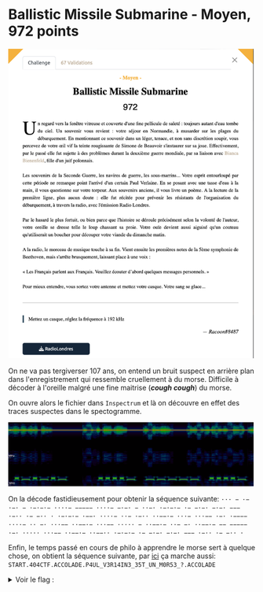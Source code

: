 # Ballistic Missile Submarine - Moyen, 972 points

<img src="chall.png" width=500>

On ne va pas tergiverser 107 ans, on entend un bruit suspect en arrière plan dans l'enregistrement qui ressemble cruellement à du morse. Difficile à décoder à l'oreille malgré une fine maitrise (***cough cough***) du morse. 

On ouvre alors le fichier dans `Inspectrum` et là on découvre en effet des traces suspectes dans le spectogramme. 

<img src="suspicious.png" width=500>

On la décode fastidieusement pour obtenir la séquence suivante:
```··· − ·− ·−· − ·−·−·− ····− −−−−− ····− −·−· − ··−· ·−·−·− ·− −·−· −·−· −−− ·−·· ·− −·· · ·−·−·− ·−−· ····− ··− ·−·· ··−−·− ···− ···−− ·−· ·−−−− ····− ·· −· ···−− ··−−·− ···−− ····· − ··−−·− ··− −· ··−−·− −− −−−−− ·−· ····· ···−− ··−−·− ··−−·· ·−·−·− ·− −·−· −·−· −−− ·−·· ·− −·· ·```

Enfin, le temps passé en cours de philo à apprendre le morse sert à quelque chose, on obtient la séquence suivante, par [ici](https://www.dcode.fr/code-morse) ça marche aussi:
```START.404CTF.ACCOLADE.P4UL_V3R14IN3_35T_UN_M0R53_?.ACCOLADE```


<details>
<summary>Voir le flag :</summary>

***FLAG: 404CTF{P4UL_V3R14IN3_35T_UN_M0R53_?}***
</details>